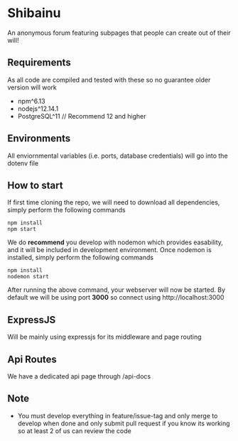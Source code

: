 # Shibainu
An anonymous forum featuring subpages that people can create out of their will!

## Requirements
As all code are compiled and tested with these so no guarantee older version will work
- npm^6.13
- nodejs^12.14.1
- PostgreSQL^11 // Recommend 12 and higher

## Environments
All enviornmental variables (i.e. ports, database credentials) will go into the dotenv file

## How to start
If first time cloning the repo, we will need to download all dependencies, simply perform the following commands
```
npm install
npm start
```
We do **recommend** you develop with nodemon which provides easability, and it will be included in development environment.
Once nodemon is installed, simply perform the following commands
```
npm install
nodemon start
```
After running the above command, your webserver will now be started. By default we will be using port **3000** so connect using http://localhost:3000

## ExpressJS
Will be mainly using expressjs for its middleware and page routing

## Api Routes
We have a dedicated api page through /api-docs

## Note
- You must develop everything in feature/issue-tag and only merge to develop when done and only submit pull request if you know its working so at least 2 of us can review the code
